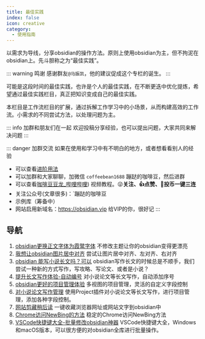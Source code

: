 ```yaml
---
title: 最佳实践
index: false
icon: creative
category:
  - 使用指南
---
```

以需求为导线，分享obsidian的操作方法。原则上使用obsidian为主，但不拘泥在obsidian上。先斗胆称之为“最佳实践”。


::: warning 鸣谢
感谢群友`@马振凯`，他的建议促成这个专栏的诞生。
:::

​可能是这段时间的最佳实践，也许是个人的最佳实践，在不断更迭中优化提炼，希望通过最佳实践栏目，真正把知识变成自己的最佳实践。

本栏目是工作流栏目的扩展，通过拆解工作学习中的小场景，从而构建高效的工作流。小需求的不同尝试方法，以处理问题为主。

::: info 加群和朋友们在一起
欢迎投稿分享经验，也可以提出问题，大家共同来解决问题
:::

::: danger 加群交流
如果在使用和学习中有不明白的地方，或者想看看别人的经验
- 可以查看[进阶用法](/zh/advanced)
- 可以加群和大家聊聊，加微信 `coffeebean1688` 蹦跶的咖啡豆，然后进群
- 可以查看[咖啡豆豆龙_哔哩哔哩](https://space.bilibili.com/618777356)) 视频教程。😜**关注、👍点赞、📀投币一键三连**
- 关注公众号(文章很多)：`蹦跶的咖啡豆
- 示例库（筹备中）
- 网站启用新域名：https://obsidian.vip 给VIP的你，很好记
:::

## 导航
1. [obsidian更换正文字体为霞鹭字体](/zh/best-practices/obsidian-font-LXGW.md) 不修改主题让你的obsidian变得更漂亮
2. [我想让obsidian图片居中对齐](/zh/best-practices/image-align.md) 尝试让图片居中对齐、左对齐、右对齐
3. [obsidian 能写小说长文吗？可以](/zh/best-practices/obsidian-Longform.md) obsidian写作长文的时候总是不顺手，我们尝试一种新的方式写作，写攻略、写论文、或者是小说？
4. [提升长文写作体验-自动编号](/zh/best-practices/obsidian-Number-Headings.md) 对小说论文等长文写作，自动添加序号
5. [obsidian更好的项目管理体验](/zh/best-practices/Obsidian-Plugins-Project.md) 多视图的项目管理，灵活的自定义字段控制
6. [对小说论文写作管理](/zh/best-practices/obsidian-project-longform.md) 使用Project插件对小说论文等长文写作，进行项目管理，添加各种字段控制。
7. [网站剪藏稍后读]() 一键收藏浏览器网址或网站文字到obsidian中
8. [Chrome访问NewBing的方法](/zh/best-practices/Chrome_New_Bing.md) 稳定的Chrome访问NewBing方法
9. [VSCode快捷键大全-批量修改obsidian神器](/zh/best-practices/VSCode-Shortcut-Keys.md) VSCode快捷键大全，Windows和macOS版本，可以很方便的对obsidian全库进行批量操作。


